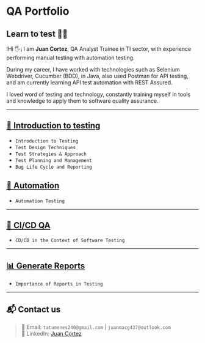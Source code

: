 # QA Portfolio

## Learn to test 👨‍💻

!Hi 🖐️¡ I am **Juan Cortez**, QA Analyst Trainee in TI sector, with experience performing manual testing with automation testing.

During my career, I have worked with technologies such as Selenium Webdriver, Cucumber (BDD), in Java, also used Postman for API testing, and am currently learning API test automation with REST Assured.

I loved word of testing and technology, constantly training myself in tools and knowledge to apply them to software quality assurance.

---

## [📄 Introduction to testing](https://github.com/JuanCG437/qa-portfolio/blob/main/testing-documentation/01-concept-testing.md)

- `Introduction to Testing`
- `Test Design Techniques`
- `Test Strategies & Approach`
- `Test Planning and Management`
- `Bug Life Cycle and Reporting`

## [🧪 Automation](https://github.com/JuanCG437/qa-portfolio/blob/main/testing-documentation/02-automation-testing.md)

- `Automation Testing`
  
---

## [🔁 CI/CD QA](https://github.com/JuanCG437/qa-portfolio/blob/main/testing-documentation/03-CI_CD-in-testing.md)

- `CD/CD in the Context of Software Testing`

---

## [📊 Generate Reports](https://github.com/JuanCG437/qa-portfolio/blob/main/testing-documentation/04-reports-testing.md)

- `Importance of Reports in Testing`

---

## 📬 Contact us

 >📧 Email: `tatumenes240@gmail.com` | `juanmacg437@outlook.com`<br>
 >🔗 LinkedIn: [Juan Cortez](https://www.linkedin.com/in/juan-cortez-6bb839376/)






